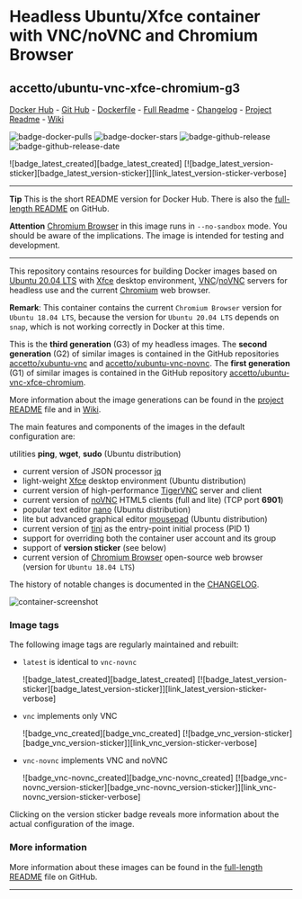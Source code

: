 # Headless Ubuntu/Xfce container with VNC/noVNC and Chromium Browser

## accetto/ubuntu-vnc-xfce-chromium-g3

[Docker Hub][this-docker] - [Git Hub][this-github] - [Dockerfile][this-dockerfile] - [Full Readme][this-readme-full] - [Changelog][this-changelog] - [Project Readme][this-readme-project] - [Wiki][this-wiki]

![badge-docker-pulls][badge-docker-pulls]
![badge-docker-stars][badge-docker-stars]
![badge-github-release][badge-github-release]
![badge-github-release-date][badge-github-release-date]

![badge_latest_created][badge_latest_created]
[![badge_latest_version-sticker][badge_latest_version-sticker]][link_latest_version-sticker-verbose]

***

**Tip** This is the short README version for Docker Hub. There is also the [full-length README][this-readme-full] on GitHub.

**Attention** [Chromium Browser][chromium] in this image runs in `--no-sandbox` mode. You should be aware of the implications. The image is intended for testing and development.

***

This repository contains resources for building Docker images based on [Ubuntu 20.04 LTS][docker-ubuntu] with [Xfce][xfce] desktop environment, [VNC][tigervnc]/[noVNC][novnc] servers for headless use and the current [Chromium][chromium] web browser.

**Remark**: This container contains the current `Chromium Browser` version for `Ubuntu 18.04 LTS`, because the version for `Ubuntu 20.04 LTS` depends on `snap`, which is not working correctly in Docker at this time.

This is the **third generation** (G3) of my headless images. The **second generation** (G2) of similar images is contained in the GitHub repositories [accetto/xubuntu-vnc][accetto-github-xubuntu-vnc] and [accetto/xubuntu-vnc-novnc][accetto-github-xubuntu-vnc-novnc]. The **first generation** (G1) of similar images is contained in the GitHub repository [accetto/ubuntu-vnc-xfce-chromium][accetto-github-ubuntu-vnc-xfce-chromium].

More information about the image generations can be found in the [project README][this-readme-project] file and in [Wiki][this-wiki].

The main features and components of the images in the default configuration are:

utilities **ping**, **wget**, **sudo** (Ubuntu distribution)

- current version of JSON processor [jq][jq]
- light-weight [Xfce][xfce] desktop environment (Ubuntu distribution)
- current version of high-performance [TigerVNC][tigervnc] server and client
- current version of [noVNC][novnc] HTML5 clients (full and lite) (TCP port **6901**)
- popular text editor [nano][nano] (Ubuntu distribution)
- lite but advanced graphical editor [mousepad][mousepad] (Ubuntu distribution)
- current version of [tini][tini] as the entry-point initial process (PID 1)
- support for overriding both the container user account and its group
- support of **version sticker** (see below)
- current version of [Chromium Browser][chromium] open-source web browser (version for `Ubuntu 18.04 LTS`)

The history of notable changes is documented in the [CHANGELOG][this-changelog].

![container-screenshot][this-screenshot-container]

### Image tags

The following image tags are regularly maintained and rebuilt:

- `latest` is identical to `vnc-novnc`

    ![badge_latest_created][badge_latest_created]
    [![badge_latest_version-sticker][badge_latest_version-sticker]][link_latest_version-sticker-verbose]

- `vnc` implements only VNC

    ![badge_vnc_created][badge_vnc_created]
    [![badge_vnc_version-sticker][badge_vnc_version-sticker]][link_vnc_version-sticker-verbose]

- `vnc-novnc` implements VNC and noVNC

    ![badge_vnc-novnc_created][badge_vnc-novnc_created]
    [![badge_vnc-novnc_version-sticker][badge_vnc-novnc_version-sticker]][link_vnc-novnc_version-sticker-verbose]

Clicking on the version sticker badge reveals more information about the actual configuration of the image.

### More information

More information about these images can be found in the [full-length README][this-readme-full] file on GitHub.

***

<!-- GitHub project common -->

[this-github]: https://github.com/accetto/ubuntu-vnc-xfce-g3/
[this-changelog]: https://github.com/accetto/ubuntu-vnc-xfce-g3/blob/master/CHANGELOG.md
[this-readme-full]: https://github.com/accetto/ubuntu-vnc-xfce-g3/blob/master/docker/xfce-chromium/README.md
[this-readme-project]: https://github.com/accetto/ubuntu-vnc-xfce-g3/blob/master/README.md
[this-wiki]: https://github.com/accetto/ubuntu-vnc-xfce-g3/wiki
[this-issues]: https://github.com/accetto/ubuntu-vnc-xfce-g3/issues

<!-- Docker image specific -->

[this-docker]: https://hub.docker.com/r/accetto/ubuntu-vnc-xfce-chromium-g3/
[this-dockerfile]: https://github.com/accetto/ubuntu-vnc-xfce-g3/blob/master/docker/Dockerfile.xfce.chromium

[this-screenshot-container]: https://raw.githubusercontent.com/accetto/ubuntu-vnc-xfce-g3/master/docker/xfce-chromium/ubuntu-vnc-xfce-chromium.jpg

<!-- Previous generations -->

[accetto-github-xubuntu-vnc]: https://github.com/accetto/xubuntu-vnc/
[accetto-github-xubuntu-vnc-novnc]: https://github.com/accetto/xubuntu-vnc-novnc/
[accetto-github-ubuntu-vnc-xfce-chromium]: https://github.com/accetto/ubuntu-vnc-xfce-chromium

<!-- External links -->

[docker-ubuntu]: https://hub.docker.com/_/ubuntu/

[docker-doc]: https://docs.docker.com/
[docker-doc-managing-data]: https://docs.docker.com/storage/

[jq]: https://stedolan.github.io/jq/
[mousepad]: https://github.com/codebrainz/mousepad
[nano]: https://www.nano-editor.org/
[novnc]: https://github.com/kanaka/noVNC
[tigervnc]: http://tigervnc.org
[tightvnc]: http://www.tightvnc.com
[tini]: https://github.com/krallin/tini
[xfce]: http://www.xfce.org

[chromium]: https://www.chromium.org/Home

<!-- github badges common -->

[badge-github-release]: https://badgen.net/github/release/accetto/ubuntu-vnc-xfce-g3?icon=github&label=release

[badge-github-release-date]: https://img.shields.io/github/release-date/accetto/ubuntu-vnc-xfce-g3?logo=github

<!-- docker badges specific -->

[badge-docker-pulls]: https://badgen.net/docker/pulls/accetto/ubuntu-vnc-xfce-chromium-g3?icon=docker&label=pulls

[badge-docker-stars]: https://badgen.net/docker/stars/accetto/ubuntu-vnc-xfce-chromium-g3?icon=docker&label=stars

<!-- Appendix -->
